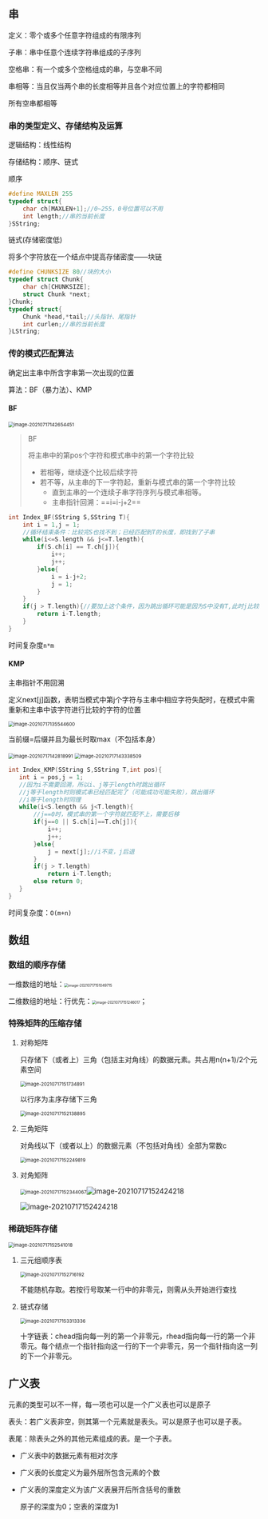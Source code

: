 ## 串

定义：零个或多个任意字符组成的有限序列

子串：串中任意个连续字符串组成的子序列

空格串：有一个或多个空格组成的串，与空串不同

串相等：当且仅当两个串的长度相等并且各个对应位置上的字符都相同

所有空串都相等

### 串的类型定义、存储结构及运算

逻辑结构：线性结构

存储结构：顺序、链式

顺序

```c
#define MAXLEN 255
typedef struct{
    char ch[MAXLEN+1];//0~255，0号位置可以不用
    int length;//串的当前长度
}SString;
```

链式(存储密度低)

将多个字符放在一个结点中提高存储密度——块链

```c
#define CHUNKSIZE 80//块的大小
typedef struct Chunk{
    char ch[CHUNKSIZE];
    struct Chunk *next;
}Chunk;
typedef struct{
    Chunk *head,*tail;//头指针、尾指针
    int curlen;//串的当前长度
}LString;
```

### 传的模式匹配算法

确定出主串中所含字串第一次出现的位置

算法：BF（暴力法）、KMP

#### BF

<img src=".assets/image-20210717142654451.png" alt="image-20210717142654451" style="zoom:67%;" />

> BF
>
> 将主串中的第pos个字符和模式串中的第一个字符比较
>
> - 若相等，继续逐个比较后续字符
> - 若不等，从主串的下一字符起，重新与模式串的第一个字符比较
>   - 直到主串的一个连续子串字符序列与模式串相等。
>   - 主串指针回溯：==i=i-j+2==

```c
int Index_BF(SString S,SString T){
    int i = 1,j = 1;
    //循环结束条件：比较完S也找不到；已经匹配到T的长度，即找到了子串
    while(i<=S.length && j<=T.length){
        if(S.ch[i] == T.ch[j]){
            i++;
        	j++;
        }else{
            i = i-j+2;
            j = 1;
        }
    }
    if(j > T.length){//要加上这个条件，因为跳出循环可能是因为S中没有T,此时j比较小
        return i-T.length;
    }
}
```

时间复杂度`n*m`

#### KMP

主串指针不用回溯

定义next[j]函数，表明当模式中第j个字符与主串中相应字符失配时，在模式中需重新和主串中该字符进行比较的字符的位置

<img src=".assets/image-20210717135544600.png" alt="image-20210717135544600" style="zoom:67%;" />

当前缀=后缀并且为最长时取max（不包括本身）

<img src=".assets/image-20210717142818991.png" alt="image-20210717142818991" style="zoom:67%;" />

<img src=".assets/image-20210717143338509.png" alt="image-20210717143338509" style="zoom:67%;" />

 ```c
int Index_KMP(SString S,SString T,int pos){
    int i = pos,j = 1;
    //因为i不需要回溯，所以i、j等于length时跳出循环
    //j等于length时则模式串已经匹配完了（可能成功可能失败），跳出循环
    //i等于length时同理
    while(i<S.length && j<T.length){
        //j==0时，模式串的第一个字符就匹配不上，需要后移
        if(j==0 || S.ch[i]==T.ch[j]){
            i++;
            j++;
        }else{
            j = next[j];//i不变，j后退
        }
        if(j > T.length)
            return i-T.length;
        else return 0;
    }
}
 ```

时间复杂度：`O(m+n)`

## 数组

### 数组的顺序存储

一维数组的地址：<img src=".assets/image-20210717151049715.png" alt="image-20210717151049715" style="zoom: 50%;" />

二维数组的地址：行优先：<img src=".assets/image-20210717151246017.png" alt="image-20210717151246017" style="zoom:50%;" />；

### 特殊矩阵的压缩存储

1. 对称矩阵

   只存储下（或者上）三角（包括主对角线）的数据元素。共占用n(n+1)/2个元素空间

   <img src=".assets/image-20210717151734891.png" alt="image-20210717151734891" style="zoom: 67%;" />

   以行序为主序存储下三角

   <img src=".assets/image-20210717152138895.png" alt="image-20210717152138895" style="zoom:67%;" />

2. 三角矩阵

   对角线以下（或者以上）的数据元素（不包括对角线）全部为常数c

   <img src=".assets/image-20210717152249819.png" alt="image-20210717152249819" style="zoom:67%;" />

3. 对角矩阵

   <img src=".assets/image-20210717152344067.png" alt="image-20210717152344067" style="zoom:67%;" />![image-20210717152424218](.assets/image-20210717152424218.png)

   ![image-20210717152424218](.assets/image-20210717152424218.png)

### 稀疏矩阵存储

<img src=".assets/image-20210717152541018.png" alt="image-20210717152541018" style="zoom:67%;" />

1. 三元组顺序表

   <img src=".assets/image-20210717152716192.png" alt="image-20210717152716192" style="zoom:67%;" />

   不能随机存取。若按行号取某一行中的非零元，则需从头开始进行查找

2. 链式存储

   <img src=".assets/image-20210717153313336.png" alt="image-20210717153313336" style="zoom:67%;" />

   十字链表：chead指向每一列的第一个非零元，rhead指向每一行的第一个非零元。每个结点一个指针指向这一行的下一个非零元，另一个指针指向这一列的下一个非零元。

## 广义表

元素的类型可以不一样，每一项也可以是一个广义表也可以是原子

表头：若广义表非空，则其第一个元素就是表头。可以是原子也可以是子表。

表尾：除表头之外的其他元素组成的表。是一个子表。

- 广义表中的数据元素有相对次序

- 广义表的长度定义为最外层所包含元素的个数

- 广义表的深度定义为该广义表展开后所含括号的重数

  原子的深度为0；空表的深度为1